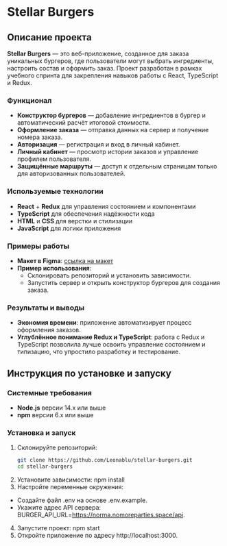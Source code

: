 # Stellar Burgers

## Описание проекта
**Stellar Burgers** — это веб-приложение, созданное для заказа уникальных бургеров, где пользователи могут выбрать ингредиенты, настроить состав и оформить заказ. Проект разработан в рамках учебного спринта для закрепления навыков работы с React, TypeScript и Redux.

### Функционал
- **Конструктор бургеров** — добавление ингредиентов в бургер и автоматический расчёт итоговой стоимости.
- **Оформление заказа** — отправка данных на сервер и получение номера заказа.
- **Авторизация** — регистрация и вход в личный кабинет.
- **Личный кабинет** — просмотр истории заказов и управление профилем пользователя.
- **Защищённые маршруты** — доступ к отдельным страницам только для авторизованных пользователей.

### Используемые технологии
- **React** + **Redux** для управления состоянием и компонентами
- **TypeScript** для обеспечения надёжности кода
- **HTML** и **CSS** для верстки и стилизации
- **JavaScript** для логики приложения

### Примеры работы
- **Макет в Figma**: [ссылка на макет](https://www.figma.com/file/vIywAvqfkOIRWGOkfOnReY/React-Fullstack_-Проектные-задачи-(3-месяца)_external_link?type=design&node-id=0-1&mode=design)
- **Пример использования**:
  - Склонировать репозиторий и установить зависимости.
  - Запустить сервер и открыть конструктор бургеров для создания заказа.

### Результаты и выводы
- **Экономия времени**: приложение автоматизирует процесс оформления заказов.
- **Углублённое понимание Redux и TypeScript**: работа с Redux и TypeScript позволила лучше освоить управление состоянием и типизацию, что упростило разработку и тестирование.

## Инструкция по установке и запуску

### Системные требования
- **Node.js** версии 14.x или выше
- **npm** версии 6.x или выше

### Установка и запуск
1. Склонируйте репозиторий:
   ```bash
   git clone https://github.com/Leonablu/stellar-burgers.git
   cd stellar-burgers

2. Установите зависимости:
npm install
3. Настройте переменные окружения:
- Создайте файл .env на основе .env.example.
- Укажите адрес API сервера: BURGER_API_URL=https://norma.nomoreparties.space/api.
4. Запустите проект:
npm start
5. Откройте приложение по адресу http://localhost:3000.
